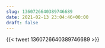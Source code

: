 ```yaml
---
slug: 1360726640389746689
date: 2021-02-13 23:04:46+00:00
draft: false
---
```


{{< tweet 1360726640389746689 >}}
